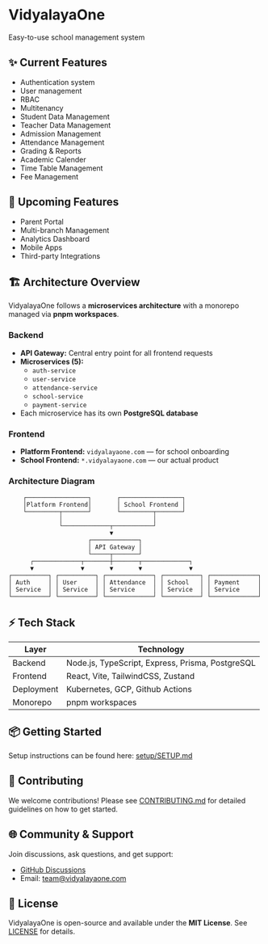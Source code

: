 # VidyalayaOne

Easy-to-use school management system

## ✨ Current Features

- Authentication system  
- User management 
- RBAC
- Multitenancy
- Student Data Management
- Teacher Data Management
- Admission Management
- Attendance Management
- Grading & Reports
- Academic Calender
- Time Table Management
- Fee Management

## 🔮 Upcoming Features

- Parent Portal 
- Multi-branch Management  
- Analytics Dashboard 
- Mobile Apps
- Third-party Integrations

## 🏗 Architecture Overview

VidyalayaOne follows a **microservices architecture** with a monorepo managed via **pnpm workspaces**.

### Backend
- **API Gateway:** Central entry point for all frontend requests  
- **Microservices (5):**  
  - `auth-service`  
  - `user-service`  
  - `attendance-service`  
  - `school-service`  
  - `payment-service`  
- Each microservice has its own **PostgreSQL database**

### Frontend
- **Platform Frontend:** `vidyalayaone.com` — for school onboarding  
- **School Frontend:** `*.vidyalayaone.com` — our actual product

### Architecture Diagram
```
    ┌─────────────────┐       ┌─────────────────┐
    │Platform Frontend│       │ School Frontend │
    └─────────┬───────┘       └─────────┬───────┘
              │                         │
              └─────────────┬───────────┘
                            ▼
                      ┌─────────────┐
                      │ API Gateway │
                      └─────┬───────┘
      ┌─────────────┬───────┼───────┬─────────────┐
      ▼             ▼       ▼       ▼             ▼
┌──────────┐ ┌──────────┐ ┌─────────────┐ ┌──────────┐ ┌─────────────┐
│ Auth     │ │ User     │ │ Attendance  │ │ School   │ │ Payment     │
│ Service  │ │ Service  │ │ Service     │ │ Service  │ │ Service     │
└──────────┘ └──────────┘ └─────────────┘ └──────────┘ └─────────────┘
```

## ⚡ Tech Stack

| Layer       | Technology |
|------------|------------|
| Backend     | Node.js, TypeScript, Express, Prisma, PostgreSQL |
| Frontend    | React, Vite, TailwindCSS, Zustand |
| Deployment  | Kubernetes, GCP, Github Actions |
| Monorepo    | pnpm workspaces |

## 📦 Getting Started

Setup instructions can be found here: [setup/SETUP.md](setup/SETUP.md)

## 🤝 Contributing

We welcome contributions! Please see [CONTRIBUTING.md](CONTRIBUTING.md) for detailed guidelines on how to get started.

## 🌐 Community & Support

Join discussions, ask questions, and get support:  

- [GitHub Discussions](https://github.com/orgs/vidyalayaone/discussions)
- Email: team@vidyalayaone.com

## 📄 License

VidyalayaOne is open-source and available under the **MIT License**. See [LICENSE](LICENSE) for details.
